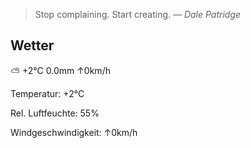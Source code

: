 > Stop complaining. Start creating.
> &mdash; <cite>Dale Patridge</cite>

## Wetter

⛅️  +2°C 0.0mm ↑0km/h

Temperatur: +2°C

Rel. Luftfeuchte: 55%

Windgeschwindigkeit: ↑0km/h